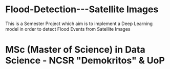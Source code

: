 # Flood-Detection---Satellite Images
This is a Semester Project which aim is to implement a Deep Learning model in order to detect Flood Events from Satellite Images
# MSc (Master of Science) in Data Science - NCSR "Demokritos" & UoP
